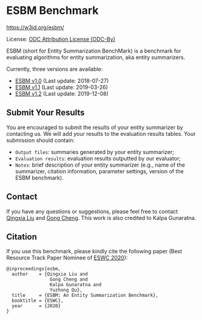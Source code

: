 # ESBM Benchmark
https://w3id.org/esbm/

License: [ODC Attribution License (ODC-By)](https://opendatacommons.org/licenses/by/1-0/index.html)

ESBM (short for Entity Summarization BenchMark) is a benchmark for evaluating algorithms for entity summarization, aka entity summarizers.

Currently, three versions are available:

* [ESBM v1.0](https://github.com/nju-websoft/ESBM/tree/master/v1.0) (Last update: 2018-07-27)
* [ESBM v1.1](https://github.com/nju-websoft/ESBM/tree/master/v1.1) (Last update: 2019-03-26)
* [ESBM v1.2](https://github.com/nju-websoft/ESBM/tree/master/v1.2) (Last update: 2019-12-08)

## Submit Your Results
You are encouraged to submit the results of your entity summarizer by contacting us. We will add your results to the evaluation results tables. Your submission should contain:

* <code>Output files</code>: summaries generated by your entity summarizer;
* <code>Evaluation results</code>: evaluation results outputted by our evaluator;
* <code>Notes</code>: brief description of your entity summarizer (e.g., name of the summarizer, citation information, parameter settings, version of the ESBM benchmark).

## Contact
If you have any questions or suggestions, please feel free to contact [Qingxia Liu](http://ws.nju.edu.cn/people/qxliu) and [Gong Cheng](http://ws.nju.edu.cn/~gcheng). This work is also credited to Kalpa Gunaratna.

## Citation
If you use this benchmark, please kindly cite the following paper (Best Resource Track Paper Nominee of [ESWC 2020](https://2020.eswc-conferences.org)):

```
@inproceedings{esbm,
  author    = {Qingxia Liu and
                Gong Cheng and
                Kalpa Gunaratna and
                Yuzhong Qu},
  title     = {ESBM: An Entity Summarization Benchmark},
  booktitle = {ESWC},
  year      = {2020}
}
```